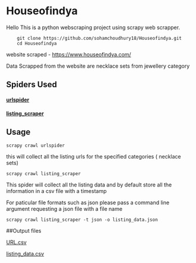 # Houseofindya

Hello This is a python webscraping project using scrapy web scrapper.

        git clone https://github.com/sohamchoudhury18/Houseofindya.git
        cd Houseofindya

website scraped - https://www.houseofindya.com/ 

Data Scrapped from the website are necklace sets from jewellery category 

## Spiders Used
#### [urlspider](https://github.com/sohamchoudhury18/Houseofindya/blob/master/houseofindya/houseofindya/spiders/urlspider.py)
#### [listing_scraper](https://github.com/sohamchoudhury18/Houseofindya/blob/master/houseofindya/houseofindya/spiders/listing_loader.py)

## Usage 
    scrapy crawl urlspider
this will collect all the listing urls for the specified categories ( necklace sets)

    scrapy crawl listing_scraper 
This spider will collect all the listing data and by default store all the information in a csv file with a timestamp 

For paticular file formats such as json please pass a command line argument requesting a json file with a file name

    scrapy crawl listing_scraper -t json -o listing_data.json

##Output files

[URL.csv](https://github.com/sohamchoudhury18/Houseofindya/blob/master/houseofindya/URL.csv)

[listing_data.csv](https://github.com/sohamchoudhury18/Houseofindya/blob/master/houseofindya/listing_data_2021-03-23T07-24-34.csv)
